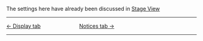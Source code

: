 The settings here have already been discussed in [Stage
View](Stage_View.md "Stage View")

-----



[← Display tab](Display_tab.md "Display tab") &nbsp;&nbsp;&nbsp;&nbsp;&nbsp;&nbsp;&nbsp;&nbsp;&nbsp;&nbsp;&nbsp;&nbsp;&nbsp;&nbsp;&nbsp;&nbsp;&nbsp;&nbsp;&nbsp;&nbsp;&nbsp;&nbsp;&nbsp;&nbsp;
[Notices tab →](Notices_tab.md "Notices tab")

---
